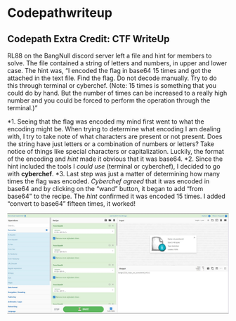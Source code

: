 # Codepathwriteup
## Codepath Extra Credit: CTF WriteUp 
RL88 on the BangNull discord server left a file and hint for members to solve.  The file contained a string of letters and numbers, in upper and lower case.  The hint was, “I encoded the flag in base64 15 times and got the attached in the text file. Find the flag. Do not decode manually. Try to do this through terminal or cyberchef. (Note: 15 times is something that you could do by hand. But the number of times can be increased to a really high number and you could be forced to perform the operation through the terminal.)”

*1. Seeing that the flag was encoded my mind first went to what the encoding might be.  When trying to determine what encoding I am dealing with, I try to take note of what characters are present or not present.  Does the string have just letters or a combination of numbers or letters?  Take notice of things like special characters or capitalization.  Luckily, the format of the encoding and *hint* made it obvious that it was base64.
*2. Since the hint included the tools I *could use* (terminal or cyberchef), I decided to go with **cyberchef**.
*3. Last step was just a matter of determining how many times the flag was encoded.  _Cyberchef *agreed*_ that it was encoded in base64 and by clicking on the “wand” button, it began to add “from base64” to the recipe. The *hint* confirmed it was encoded 15 times. I added “convert to base64” fifteen times, it worked!

![NCL Challenge](/ncl.JPG)
